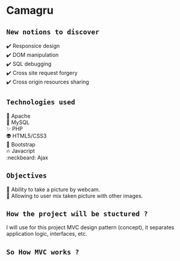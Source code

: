 # Camagru<br/>

## `New notions to discover`<br/>
:heavy_check_mark: Responsice design<br/>
:heavy_check_mark: DOM manipulation<br/>
:heavy_check_mark: SQL debugging<br/>
:heavy_check_mark: Cross site request forgery<br/>
:heavy_check_mark: Cross origin resources sharing<br/>

## `Technologies used`<br/>
:dizzy: Apache<br/>
:anger: MySQL<br/>
:sparkles: PHP<br/>
:alien: HTML5/CSS3<br/>
:eyes: Bootstrap<br/>
:fire: Javacript<br/>
:neckbeard: Ajax<br/>

## `Objectives`<br/>
:thought_balloon: Ability to take a picture by webcam.<br/>
:thought_balloon: Allowing to user mix taken picture with other images.

## `How the project will be stuctured ?`<br/>
I will use for this project MVC design pattern (concept), it separates application logic, interfaces, etc.<br/>

## `So How MVC works ?`<br/>
